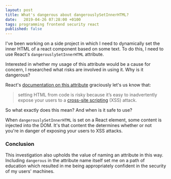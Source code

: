 ```yaml
---
layout: post
title: What's dangerous about dangerouslySetInnerHTML?
date:   2019-04-26 07:28:00 +0100
tags: programming frontend security react
published: false
---
```

I've been working on a side project in which I need to dynamically set the inner
HTML of a react component based on some text. To do this, I need to use React's
`dangerouslySetInnerHTML` attribute.

Interested in whether my usage of this attribute would be a cause for concern, I
researched what risks are involved in using it. Why is it dangerous?

React's
[documentation on this attribute](https://reactjs.org/docs/dom-elements.html#dangerouslysetinnerhtml)
graciously let's us know that:

> setting HTML from code is risky because it’s easy to inadvertently expose your
> users to
> a [cross-site scripting](https://en.wikipedia.org/wiki/Cross-site_scripting)
> (XSS) attack.

So what exactly does this mean? And when is it safe to use?

When `dangerouslySetInnerHTML` is set on a React element, some content is
injected into the DOM. It's that content the determines whether or not you're in
danger of exposing your users to XSS attacks.



### Conclusion


This investigation also upholds the value of naming an attribute in this way.
Including `dangerous` in the attribute name itself set me on a path of education
which resulted in me being appropriately confident in the security of my users'
machines.
